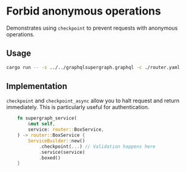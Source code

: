 # Forbid anonymous operations

Demonstrates using `checkpoint` to prevent requests with anonymous operations.

## Usage

```bash
cargo run -- -s ../../graphqlsupergraph.graphql -c ./router.yaml
```

## Implementation

`checkpoint` and `checkpoint_async` allow you to halt request and return immediately. This is particularly useful for authentication.

```rust
    fn supergraph_service(
        &mut self,
        service: router::BoxService,
    ) -> router::BoxService {
        ServiceBuilder::new()
            .checkpoint(...) // Validation happens here
            .service(service)
            .boxed()
    }
```
